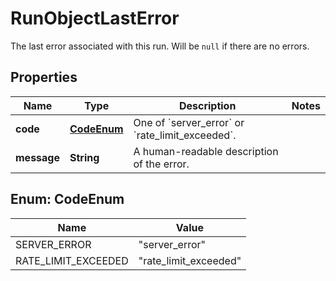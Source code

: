 

# RunObjectLastError

The last error associated with this run. Will be `null` if there are no errors.

## Properties

| Name | Type | Description | Notes |
|------------ | ------------- | ------------- | -------------|
|**code** | [**CodeEnum**](#CodeEnum) | One of &#x60;server_error&#x60; or &#x60;rate_limit_exceeded&#x60;. |  |
|**message** | **String** | A human-readable description of the error. |  |



## Enum: CodeEnum

| Name | Value |
|---- | -----|
| SERVER_ERROR | &quot;server_error&quot; |
| RATE_LIMIT_EXCEEDED | &quot;rate_limit_exceeded&quot; |



